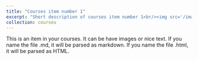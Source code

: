 ```yaml
---
title: "Courses item number 1"
excerpt: "Short description of courses item number 1<br/><img src='/images/500x300.png'>"
collection: courses
---
```


This is an item in your courses. It can be have images or nice text. If you name the file .md, it will be parsed as markdown. If you name the file .html, it will be parsed as HTML. 

